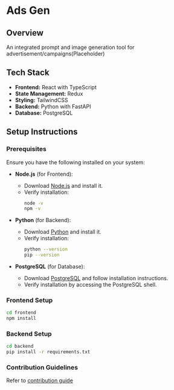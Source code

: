# Ads Gen

## Overview

An integrated prompt and image generation tool for advertisement/campaigns(Placeholder)

## Tech Stack

- **Frontend:** React with TypeScript
- **State Management:** Redux
- **Styling:** TailwindCSS
- **Backend:** Python with FastAPI
- **Database:** PostgreSQL

## Setup Instructions

### Prerequisites

Ensure you have the following installed on your system:

- **Node.js** (for Frontend):
  - Download [Node.js](https://nodejs.org/) and install it.
  - Verify installation:
    ```bash
    node -v
    npm -v
    ```

- **Python** (for Backend):
  - Download [Python](https://www.python.org/downloads/) and install it.
  - Verify installation:
    ```bash
    python --version
    pip --version
    ```

- **PostgreSQL** (for Database):
  - Download [PostgreSQL](https://www.postgresql.org/download/) and follow installation instructions.
  - Verify installation by accessing the PostgreSQL shell.

### Frontend Setup

   ```bash
   cd frontend
   npm install
   ```

### Backend Setup

   ```bash
   cd backend
   pip install -r requirements.txt
   ```
### Contribution Guidelines

Refer to [contribution guide](CONTRIBUTING.md)